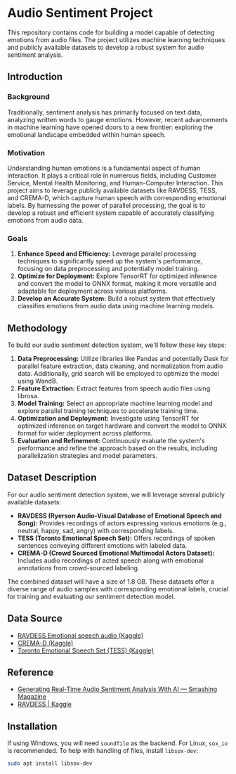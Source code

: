 # Audio Sentiment Project

This repository contains code for building a model capable of detecting emotions from audio files. The project utilizes machine learning techniques and publicly available datasets to develop a robust system for audio sentiment analysis.

## Introduction

### Background
Traditionally, sentiment analysis has primarily focused on text data, analyzing written words to gauge emotions. However, recent advancements in machine learning have opened doors to a new frontier: exploring the emotional landscape embedded within human speech.

### Motivation
Understanding human emotions is a fundamental aspect of human interaction. It plays a critical role in numerous fields, including Customer Service, Mental Health Monitoring, and Human-Computer Interaction. This project aims to leverage publicly available datasets like RAVDESS, TESS, and CREMA-D, which capture human speech with corresponding emotional labels. By harnessing the power of parallel processing, the goal is to develop a robust and efficient system capable of accurately classifying emotions from audio data.

### Goals
1. **Enhance Speed and Efficiency:** Leverage parallel processing techniques to significantly speed up the system's performance, focusing on data preprocessing and potentially model training.
2. **Optimize for Deployment:** Explore TensorRT for optimized inference and convert the model to ONNX format, making it more versatile and adaptable for deployment across various platforms.
3. **Develop an Accurate System:** Build a robust system that effectively classifies emotions from audio data using machine learning models.

## Methodology

To build our audio sentiment detection system, we'll follow these key steps:

1. **Data Preprocessing:** Utilize libraries like Pandas and potentially Dask for parallel feature extraction, data cleaning, and normalization from audio data. Additionally, grid search will be employed to optimize the model using WandB.
2. **Feature Extraction:** Extract features from speech audio files using librosa.
3. **Model Training:** Select an appropriate machine learning model and explore parallel training techniques to accelerate training time.
4. **Optimization and Deployment:** Investigate using TensorRT for optimized inference on target hardware and convert the model to ONNX format for wider deployment across platforms.
5. **Evaluation and Refinement:** Continuously evaluate the system's performance and refine the approach based on the results, including parallelization strategies and model parameters.

## Dataset Description

For our audio sentiment detection system, we will leverage several publicly available datasets:

- **RAVDESS (Ryerson Audio-Visual Database of Emotional Speech and Song):** Provides recordings of actors expressing various emotions (e.g., neutral, happy, sad, angry) with corresponding labels.
- **TESS (Toronto Emotional Speech Set):** Offers recordings of spoken sentences conveying different emotions with labeled data.
- **CREMA-D (Crowd Sourced Emotional Multimodal Actors Dataset):** Includes audio recordings of acted speech along with emotional annotations from crowd-sourced labeling.

The combined dataset will have a size of 1.8 GB. These datasets offer a diverse range of audio samples with corresponding emotional labels, crucial for training and evaluating our sentiment detection model.

## Data Source

- [RAVDESS Emotional speech audio (Kaggle)](https://www.kaggle.com/datasets/uwrfkaggler/ravdess-emotional-speech-audio)
- [CREMA-D (Kaggle)](https://www.kaggle.com/datasets/ejlok1/cremad)
- [Toronto Emotional Speech Set (TESS) (Kaggle)](https://www.kaggle.com/datasets/ejlok1/toronto-emotional-speech-set-tess)

## Reference

- [Generating Real-Time Audio Sentiment Analysis With AI — Smashing Magazine](https://www.smashingmagazine.com/2023/09/generating-real-time-audio-sentiment-analysis-ai/)
- [RAVDESS | Kaggle](https://www.kaggle.com/code/khantalha07/ravdess)

## Installation

If using Windows, you will need `soundfile` as the backend. For Linux, `sox_io` is recommended. To help with handling of files, install `libsox-dev`:

```bash
sudo apt install libsox-dev